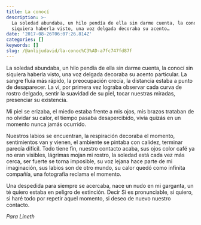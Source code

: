 ```yaml
---
title: La conocí
description: >-
  La soledad abundaba, un hilo pendía de ella sin darme cuenta, la conocí sin
  siquiera haberla visto, una voz delgada decoraba su acento…
date: '2017-08-26T06:07:26.814Z'
categories: []
keywords: []
slug: /@anlijudavid/la-conoc%C3%AD-a7fc747fd87f
---
```


La soledad abundaba, un hilo pendía de ella sin darme cuenta, la conocí sin siquiera haberla visto, una voz delgada decoraba su acento particular. La sangre fluía más rápido, la preocupación crecía, la distancia estaba a punto de desaparecer. La vi, por primera vez lograba observar cada curva de rostro delgado, sentir la suavidad de su piel, tocar nuestras miradas, presenciar su existencia.

Mi piel se erizaba, el miedo estaba frente a mis ojos, mis brazos trataban de no olvidar su calor, el tiempo pasaba desapercibido, vivía quizás en un momento nunca jamás ocurrido.

Nuestros labios se encuentran, la respiración decoraba el momento, sentimientos van y vienen, el ambiente se pintaba con calidez, terminar parecía difícil. Todo tiene fin, nuestro contacto acaba, sus ojos color café ya no eran visibles, lágrimas mojan mi rostro, la soledad está cada vez más cerca, ser fuerte se torna imposible, su voz lejana hace parte de mi imaginación, sus labios son de otro mundo, su calor quedó como infinita compañía, una fotografía reclama el momento.

Una despedida para siempre se acercaba, nace un nudo en mi garganta, un té quiero estaba en peligro de extinción. Decir Si es pronunciable, si quiero, si haré todo por repetir aquel momento, si deseo de nuevo nuestro contacto.

_Para Lineth_